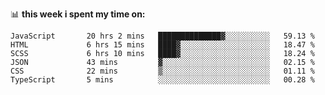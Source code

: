 📊 **this week i spent my time on:**
<!--START_SECTION:waka-->

```text
JavaScript       20 hrs 2 mins   ██████████████▓░░░░░░░░░░   59.13 %
HTML             6 hrs 15 mins   ████▓░░░░░░░░░░░░░░░░░░░░   18.47 %
SCSS             6 hrs 10 mins   ████▓░░░░░░░░░░░░░░░░░░░░   18.24 %
JSON             43 mins         ▓░░░░░░░░░░░░░░░░░░░░░░░░   02.15 %
CSS              22 mins         ▒░░░░░░░░░░░░░░░░░░░░░░░░   01.11 %
TypeScript       5 mins          ░░░░░░░░░░░░░░░░░░░░░░░░░   00.28 %
```

<!--END_SECTION:waka-->
